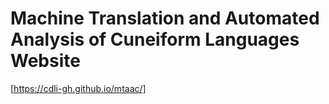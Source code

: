 # Machine Translation and Automated Analysis of Cuneiform Languages Website
[https://cdli-gh.github.io/mtaac/]
